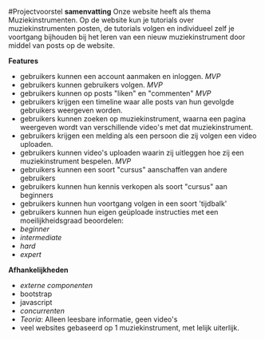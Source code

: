 #Projectvoorstel
**samenvatting**
    Onze website heeft als thema Muziekinstrumenten. Op de website kun je tutorials over muziekinstrumenten posten, de tutorials volgen en individueel zelf je voortgang bijhouden bij het leren van een nieuw muziekinstrument door middel van posts op de website.

**Features**
- gebruikers kunnen een account aanmaken en inloggen. *MVP*
- gebruikers kunnen gebruikers volgen. *MVP*
- gebruikers kunnen op posts "liken" en "commenten" *MVP*
- gebruikers krijgen een timeline waar alle posts van hun gevolgde gebruikers weergeven worden.
- gebruikers kunnen zoeken op muziekinstrument, waarna een pagina weergeven wordt van verschillende video's met dat muziekinstrument.
- gebruikers krijgen een melding als een persoon die zij volgen een video uploaden.
- gebruikers kunnen video's uploaden waarin zij uitleggen hoe zij een muziekinstrument bespelen. *MVP*
- gebruikers kunnen een soort "cursus" aanschaffen van andere gebruikers
- gebruikers kunnen hun kennis verkopen als soort "cursus" aan beginners
- gebruikers kunnen hun voortgang volgen in een soort 'tijdbalk'
- gebruikers kunnen hun eigen geüploade instructies met een moeilijkheidsgraad beoordelen:
- *beginner*
- *intermediate*
- *hard*
- *expert*

**Afhankelijkheden**
- *externe componenten*
- bootstrap
- javascript
- *concurrenten*
- *Teoria*: Alleen leesbare informatie, geen video's
- veel websites gebaseerd op 1 muziekinstrument, met lelijk uiterlijk.
